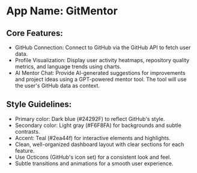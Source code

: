 # **App Name**: GitMentor

## Core Features:

- GitHub Connection: Connect to GitHub via the GitHub API to fetch user data.
- Profile Visualization: Display user activity heatmaps, repository quality metrics, and language trends using charts.
- AI Mentor Chat: Provide AI-generated suggestions for improvements and project ideas using a GPT-powered mentor tool. The tool will use the user's GitHub data as context.

## Style Guidelines:

- Primary color: Dark blue (#24292F) to reflect GitHub's style.
- Secondary color: Light gray (#F6F8FA) for backgrounds and subtle contrasts.
- Accent: Teal (#2ea44f) for interactive elements and highlights.
- Clean, well-organized dashboard layout with clear sections for each feature.
- Use Octicons (GitHub's icon set) for a consistent look and feel.
- Subtle transitions and animations for a smooth user experience.